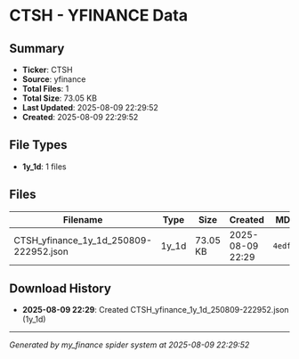# CTSH - YFINANCE Data

## Summary
- **Ticker**: CTSH
- **Source**: yfinance
- **Total Files**: 1
- **Total Size**: 73.05 KB
- **Last Updated**: 2025-08-09 22:29:52
- **Created**: 2025-08-09 22:29:52

## File Types
- **1y_1d**: 1 files

## Files

| Filename | Type | Size | Created | MD5 Hash |
|----------|------|------|---------|----------|
| CTSH_yfinance_1y_1d_250809-222952.json | 1y_1d | 73.05 KB | 2025-08-09 22:29 | `4edf73e1...` |

## Download History

- **2025-08-09 22:29**: Created CTSH_yfinance_1y_1d_250809-222952.json (1y_1d)

---
*Generated by my_finance spider system at 2025-08-09 22:29:52*

